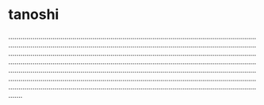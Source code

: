 # tanoshi

...........................................................................................................................................................................................................................................................................................................................................................................................................................................................................................................................................................................................................................................................................................................................................................................................................................................................................................................